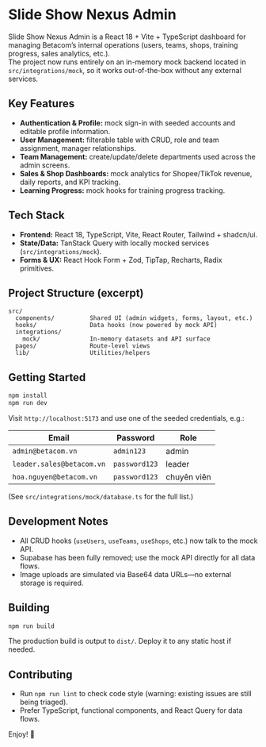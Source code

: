 # Slide Show Nexus Admin

Slide Show Nexus Admin is a React 18 + Vite + TypeScript dashboard for managing Betacom’s internal operations (users, teams, shops, training progress, sales analytics, etc.).  
The project now runs entirely on an in-memory mock backend located in `src/integrations/mock`, so it works out-of-the-box without any external services.

## Key Features

- **Authentication & Profile:** mock sign-in with seeded accounts and editable profile information.
- **User Management:** filterable table with CRUD, role and team assignment, manager relationships.
- **Team Management:** create/update/delete departments used across the admin screens.
- **Sales & Shop Dashboards:** mock analytics for Shopee/TikTok revenue, daily reports, and KPI tracking.
- **Learning Progress:** mock hooks for training progress tracking.

## Tech Stack

- **Frontend:** React 18, TypeScript, Vite, React Router, Tailwind + shadcn/ui.
- **State/Data:** TanStack Query with locally mocked services (`src/integrations/mock`).
- **Forms & UX:** React Hook Form + Zod, TipTap, Recharts, Radix primitives.

## Project Structure (excerpt)

```
src/
  components/          Shared UI (admin widgets, forms, layout, etc.)
  hooks/               Data hooks (now powered by mock API)
  integrations/
    mock/              In-memory datasets and API surface
  pages/               Route-level views
  lib/                 Utilities/helpers
```

## Getting Started

```bash
npm install
npm run dev
```

Visit `http://localhost:5173` and use one of the seeded credentials, e.g.:

| Email                         | Password     | Role          |
|------------------------------|--------------|---------------|
| `admin@betacom.vn`           | `admin123`   | admin         |
| `leader.sales@betacom.vn`    | `password123`| leader        |
| `hoa.nguyen@betacom.vn`      | `password123`| chuyên viên   |

(See `src/integrations/mock/database.ts` for the full list.)

## Development Notes

- All CRUD hooks (`useUsers`, `useTeams`, `useShops`, etc.) now talk to the mock API.  
- Supabase has been fully removed; use the mock API directly for all data flows.
- Image uploads are simulated via Base64 data URLs—no external storage is required.

## Building

```bash
npm run build
```

The production build is output to `dist/`. Deploy it to any static host if needed.

## Contributing

- Run `npm run lint` to check code style (warning: existing issues are still being triaged).
- Prefer TypeScript, functional components, and React Query for data flows.

Enjoy! 🎉
